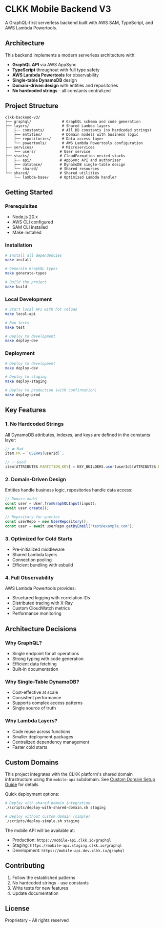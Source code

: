 # CLKK Mobile Backend V3

A GraphQL-first serverless backend built with AWS SAM, TypeScript, and AWS Lambda Powertools.

## Architecture

This backend implements a modern serverless architecture with:
- **GraphQL API** via AWS AppSync
- **TypeScript** throughout with full type safety
- **AWS Lambda Powertools** for observability
- **Single-table DynamoDB** design
- **Domain-driven design** with entities and repositories
- **No hardcoded strings** - all constants centralized

## Project Structure

```
clkk-backend-v3/
├── graphql/              # GraphQL schema and code generation
├── layers/               # Shared Lambda layers
│   ├── constants/        # All DB constants (no hardcoded strings)
│   ├── entities/         # Domain models with business logic  
│   ├── repositories/     # Data access layer
│   └── powertools/       # AWS Lambda Powertools configuration
├── services/             # Microservices
│   └── users/           # User service
├── stacks/              # CloudFormation nested stacks
│   ├── api/             # AppSync API and authorizer
│   ├── database/        # DynamoDB single-table design
│   └── shared/          # Shared resources
└── shared/              # Shared utilities
    └── lambda-base/     # Optimized Lambda handler
```

## Getting Started

### Prerequisites
- Node.js 20.x
- AWS CLI configured
- SAM CLI installed
- Make installed

### Installation

```bash
# Install all dependencies
make install

# Generate GraphQL types
make generate-types

# Build the project
make build
```

### Local Development

```bash
# Start local API with hot reload
make local-api

# Run tests
make test

# Deploy to development
make deploy-dev
```

### Deployment

```bash
# Deploy to development
make deploy-dev

# Deploy to staging  
make deploy-staging

# Deploy to production (with confirmation)
make deploy-prod
```

## Key Features

### 1. No Hardcoded Strings
All DynamoDB attributes, indexes, and keys are defined in the constants layer:
```typescript
// ❌ Bad
item.PK = `USER#${userId}`;

// ✅ Good  
item[ATTRIBUTES.PARTITION_KEY] = KEY_BUILDERS.user(userId)[ATTRIBUTES.PARTITION_KEY];
```

### 2. Domain-Driven Design
Entities handle business logic, repositories handle data access:
```typescript
// Domain model
const user = User.fromGraphQLInput(input);
await user.create();

// Repository for queries
const userRepo = new UserRepository();
const user = await userRepo.getByEmail('test@example.com');
```

### 3. Optimized for Cold Starts
- Pre-initialized middleware
- Shared Lambda layers
- Connection pooling
- Efficient bundling with esbuild

### 4. Full Observability
AWS Lambda Powertools provides:
- Structured logging with correlation IDs
- Distributed tracing with X-Ray
- Custom CloudWatch metrics
- Performance monitoring

## Architecture Decisions

### Why GraphQL?
- Single endpoint for all operations
- Strong typing with code generation
- Efficient data fetching
- Built-in documentation

### Why Single-Table DynamoDB?
- Cost-effective at scale
- Consistent performance
- Supports complex access patterns
- Single source of truth

### Why Lambda Layers?
- Code reuse across functions
- Smaller deployment packages
- Centralized dependency management
- Faster cold starts

## Custom Domains

This project integrates with the CLKK platform's shared domain infrastructure using the `mobile-api` subdomain. See [Custom Domain Setup Guide](docs/CUSTOM_DOMAINS.md) for details.

Quick deployment options:
```bash
# Deploy with shared domain integration
./scripts/deploy-with-shared-domain.sh staging

# Deploy without custom domain (simple)
./scripts/deploy-simple.sh staging
```

The mobile API will be available at:
- Production: `https://mobile-api.clkk.io/graphql`
- Staging: `https://mobile-api.staging.clkk.io/graphql`
- Development: `https://mobile-api.dev.clkk.io/graphql`

## Contributing

1. Follow the established patterns
2. No hardcoded strings - use constants
3. Write tests for new features
4. Update documentation

## License

Proprietary - All rights reserved